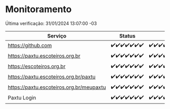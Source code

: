 # Monitoramento

Última verificação: 31/01/2024 13:07:00 -03

|Serviço|Status|Últimas 24h|
|---|---|---|
|https://github.com|<span title="2024-01-24: OK=24">✔️</span><span title="2024-01-25: OK=24">✔️</span><span title="2024-01-26: OK=24">✔️</span><span title="2024-01-27: OK=24">✔️</span><span title="2024-01-28: OK=24">✔️</span><span title="2024-01-29: OK=24">✔️</span><span title="2024-01-30: OK=16">✔️</span>|<span title="30/01/2024 13:07:00 -03 : 200">✔️</span><span title="30/01/2024 14:04:00 -03 : 200">✔️</span><span title="30/01/2024 15:07:00 -03 : 200">✔️</span><span title="30/01/2024 16:04:00 -03 : 200">✔️</span><span title="30/01/2024 17:06:00 -03 : 200">✔️</span><span title="30/01/2024 18:06:00 -03 : 200">✔️</span><span title="30/01/2024 19:04:00 -03 : 200">✔️</span><span title="30/01/2024 20:04:00 -03 : 200">✔️</span><span title="30/01/2024 21:30:00 -03 : 200">✔️</span><span title="30/01/2024 22:39:00 -03 : 200">✔️</span><span title="30/01/2024 23:13:00 -03 : 200">✔️</span><span title="31/01/2024 00:06:00 -03 : 200">✔️</span><span title="31/01/2024 01:07:00 -03 : 200">✔️</span><span title="31/01/2024 02:05:00 -03 : 200">✔️</span><span title="31/01/2024 03:08:00 -03 : 200">✔️</span><span title="31/01/2024 04:06:00 -03 : 200">✔️</span><span title="31/01/2024 05:08:00 -03 : 200">✔️</span><span title="31/01/2024 06:06:00 -03 : 200">✔️</span><span title="31/01/2024 07:06:00 -03 : 200">✔️</span><span title="31/01/2024 08:03:00 -03 : 200">✔️</span><span title="31/01/2024 09:10:00 -03 : 200">✔️</span><span title="31/01/2024 10:04:00 -03 : 200">✔️</span><span title="31/01/2024 11:05:00 -03 : 200">✔️</span><span title="31/01/2024 12:05:00 -03 : 200">✔️</span><span title="31/01/2024 13:07:00 -03 : 200">✔️</span>|
|https://paxtu.escoteiros.org.br|<span title="2024-01-24: OK=24">✔️</span><span title="2024-01-25: OK=24">✔️</span><span title="2024-01-26: OK=24">✔️</span><span title="2024-01-27: OK=24">✔️</span><span title="2024-01-28: OK=24">✔️</span><span title="2024-01-29: OK=24">✔️</span><span title="2024-01-30: OK=16">✔️</span>|<span title="30/01/2024 13:07:00 -03 : 200">✔️</span><span title="30/01/2024 14:04:00 -03 : 200">✔️</span><span title="30/01/2024 15:07:00 -03 : 200">✔️</span><span title="30/01/2024 16:04:00 -03 : 200">✔️</span><span title="30/01/2024 17:06:00 -03 : 200">✔️</span><span title="30/01/2024 18:06:00 -03 : 200">✔️</span><span title="30/01/2024 19:04:00 -03 : 200">✔️</span><span title="30/01/2024 20:04:00 -03 : 200">✔️</span><span title="30/01/2024 21:30:00 -03 : 200">✔️</span><span title="30/01/2024 22:39:00 -03 : 200">✔️</span><span title="30/01/2024 23:13:00 -03 : 200">✔️</span><span title="31/01/2024 00:06:00 -03 : 200">✔️</span><span title="31/01/2024 01:07:00 -03 : 200">✔️</span><span title="31/01/2024 02:05:00 -03 : 200">✔️</span><span title="31/01/2024 03:08:00 -03 : 200">✔️</span><span title="31/01/2024 04:06:00 -03 : 200">✔️</span><span title="31/01/2024 05:08:00 -03 : 200">✔️</span><span title="31/01/2024 06:06:00 -03 : 200">✔️</span><span title="31/01/2024 07:06:00 -03 : 200">✔️</span><span title="31/01/2024 08:03:00 -03 : 200">✔️</span><span title="31/01/2024 09:10:00 -03 : 200">✔️</span><span title="31/01/2024 10:04:00 -03 : 200">✔️</span><span title="31/01/2024 11:05:00 -03 : 200">✔️</span><span title="31/01/2024 12:05:00 -03 : 200">✔️</span><span title="31/01/2024 13:07:00 -03 : 200">✔️</span>|
|https://escoteiros.org.br|<span title="2024-01-24: OK=24">✔️</span><span title="2024-01-25: OK=24">✔️</span><span title="2024-01-26: OK=24">✔️</span><span title="2024-01-27: OK=24">✔️</span><span title="2024-01-28: OK=24">✔️</span><span title="2024-01-29: OK=24">✔️</span><span title="2024-01-30: OK=16">✔️</span>|<span title="30/01/2024 13:07:00 -03 : 200">✔️</span><span title="30/01/2024 14:04:00 -03 : 200">✔️</span><span title="30/01/2024 15:07:00 -03 : 200">✔️</span><span title="30/01/2024 16:04:00 -03 : 200">✔️</span><span title="30/01/2024 17:06:00 -03 : 200">✔️</span><span title="30/01/2024 18:06:00 -03 : 200">✔️</span><span title="30/01/2024 19:04:00 -03 : 200">✔️</span><span title="30/01/2024 20:04:00 -03 : 200">✔️</span><span title="30/01/2024 21:30:00 -03 : 200">✔️</span><span title="30/01/2024 22:39:00 -03 : 200">✔️</span><span title="30/01/2024 23:13:00 -03 : 200">✔️</span><span title="31/01/2024 00:06:00 -03 : 200">✔️</span><span title="31/01/2024 01:07:00 -03 : 200">✔️</span><span title="31/01/2024 02:05:00 -03 : 200">✔️</span><span title="31/01/2024 03:08:00 -03 : 200">✔️</span><span title="31/01/2024 04:06:00 -03 : 200">✔️</span><span title="31/01/2024 05:08:00 -03 : 200">✔️</span><span title="31/01/2024 06:06:00 -03 : 200">✔️</span><span title="31/01/2024 07:06:00 -03 : 200">✔️</span><span title="31/01/2024 08:03:00 -03 : 200">✔️</span><span title="31/01/2024 09:10:00 -03 : 200">✔️</span><span title="31/01/2024 10:04:00 -03 : 200">✔️</span><span title="31/01/2024 11:05:00 -03 : 200">✔️</span><span title="31/01/2024 12:05:00 -03 : 200">✔️</span><span title="31/01/2024 13:07:00 -03 : 200">✔️</span>|
|https://paxtu.escoteiros.org.br/paxtu|<span title="2024-01-24: OK=24">✔️</span><span title="2024-01-25: OK=24">✔️</span><span title="2024-01-26: OK=24">✔️</span><span title="2024-01-27: OK=24">✔️</span><span title="2024-01-28: OK=24">✔️</span><span title="2024-01-29: OK=24">✔️</span><span title="2024-01-30: OK=16">✔️</span>|<span title="30/01/2024 13:07:00 -03 : 200">✔️</span><span title="30/01/2024 14:04:00 -03 : 200">✔️</span><span title="30/01/2024 15:07:00 -03 : 200">✔️</span><span title="30/01/2024 16:04:00 -03 : 200">✔️</span><span title="30/01/2024 17:06:00 -03 : 200">✔️</span><span title="30/01/2024 18:06:00 -03 : 200">✔️</span><span title="30/01/2024 19:04:00 -03 : 200">✔️</span><span title="30/01/2024 20:04:00 -03 : 200">✔️</span><span title="30/01/2024 21:30:00 -03 : 200">✔️</span><span title="30/01/2024 22:39:00 -03 : 200">✔️</span><span title="30/01/2024 23:13:00 -03 : 200">✔️</span><span title="31/01/2024 00:06:00 -03 : 200">✔️</span><span title="31/01/2024 01:07:00 -03 : 200">✔️</span><span title="31/01/2024 02:05:00 -03 : 200">✔️</span><span title="31/01/2024 03:08:00 -03 : 200">✔️</span><span title="31/01/2024 04:06:00 -03 : 200">✔️</span><span title="31/01/2024 05:08:00 -03 : 200">✔️</span><span title="31/01/2024 06:06:00 -03 : 200">✔️</span><span title="31/01/2024 07:06:00 -03 : 200">✔️</span><span title="31/01/2024 08:03:00 -03 : 200">✔️</span><span title="31/01/2024 09:10:00 -03 : 200">✔️</span><span title="31/01/2024 10:04:00 -03 : 200">✔️</span><span title="31/01/2024 11:05:00 -03 : 200">✔️</span><span title="31/01/2024 12:05:00 -03 : 200">✔️</span><span title="31/01/2024 13:07:00 -03 : 200">✔️</span>|
|https://paxtu.escoteiros.org.br/meupaxtu|<span title="2024-01-24: OK=24">✔️</span><span title="2024-01-25: OK=24">✔️</span><span title="2024-01-26: OK=24">✔️</span><span title="2024-01-27: OK=24">✔️</span><span title="2024-01-28: OK=24">✔️</span><span title="2024-01-29: OK=24">✔️</span><span title="2024-01-30: OK=16">✔️</span>|<span title="30/01/2024 13:07:00 -03 : 200">✔️</span><span title="30/01/2024 14:04:00 -03 : 200">✔️</span><span title="30/01/2024 15:07:00 -03 : 200">✔️</span><span title="30/01/2024 16:04:00 -03 : 200">✔️</span><span title="30/01/2024 17:06:00 -03 : 200">✔️</span><span title="30/01/2024 18:06:00 -03 : 200">✔️</span><span title="30/01/2024 19:04:00 -03 : 200">✔️</span><span title="30/01/2024 20:04:00 -03 : 200">✔️</span><span title="30/01/2024 21:30:00 -03 : 200">✔️</span><span title="30/01/2024 22:39:00 -03 : 200">✔️</span><span title="30/01/2024 23:13:00 -03 : 200">✔️</span><span title="31/01/2024 00:06:00 -03 : 200">✔️</span><span title="31/01/2024 01:07:00 -03 : 200">✔️</span><span title="31/01/2024 02:05:00 -03 : 200">✔️</span><span title="31/01/2024 03:08:00 -03 : 200">✔️</span><span title="31/01/2024 04:06:00 -03 : 200">✔️</span><span title="31/01/2024 05:08:00 -03 : 200">✔️</span><span title="31/01/2024 06:06:00 -03 : 200">✔️</span><span title="31/01/2024 07:06:00 -03 : 200">✔️</span><span title="31/01/2024 08:03:00 -03 : 200">✔️</span><span title="31/01/2024 09:10:00 -03 : 200">✔️</span><span title="31/01/2024 10:05:00 -03 : 200">✔️</span><span title="31/01/2024 11:05:00 -03 : 200">✔️</span><span title="31/01/2024 12:05:00 -03 : 200">✔️</span><span title="31/01/2024 13:07:00 -03 : 200">✔️</span>|
|Paxtu Login|<span title="2024-01-24: OK=24">✔️</span><span title="2024-01-25: OK=24">✔️</span><span title="2024-01-26: OK=24">✔️</span><span title="2024-01-27: OK=24">✔️</span><span title="2024-01-28: OK=24">✔️</span><span title="2024-01-29: OK=24">✔️</span><span title="2024-01-30: OK=16">✔️</span>|<span title="30/01/2024 13:07:00 -03 : 200">✔️</span><span title="30/01/2024 14:04:00 -03 : 200">✔️</span><span title="30/01/2024 15:07:00 -03 : 200">✔️</span><span title="30/01/2024 16:04:00 -03 : 200">✔️</span><span title="30/01/2024 17:06:00 -03 : 200">✔️</span><span title="30/01/2024 18:06:00 -03 : 200">✔️</span><span title="30/01/2024 19:04:00 -03 : 200">✔️</span><span title="30/01/2024 20:04:00 -03 : 200">✔️</span><span title="30/01/2024 21:30:00 -03 : 200">✔️</span><span title="30/01/2024 22:39:00 -03 : 200">✔️</span><span title="30/01/2024 23:13:00 -03 : 200">✔️</span><span title="31/01/2024 00:06:00 -03 : 200">✔️</span><span title="31/01/2024 01:07:00 -03 : 200">✔️</span><span title="31/01/2024 02:05:00 -03 : 200">✔️</span><span title="31/01/2024 03:08:00 -03 : 200">✔️</span><span title="31/01/2024 04:06:00 -03 : 200">✔️</span><span title="31/01/2024 05:08:00 -03 : 200">✔️</span><span title="31/01/2024 06:06:00 -03 : 200">✔️</span><span title="31/01/2024 07:06:00 -03 : 200">✔️</span><span title="31/01/2024 08:03:00 -03 : 200">✔️</span><span title="31/01/2024 09:10:00 -03 : 200">✔️</span><span title="31/01/2024 10:05:00 -03 : 200">✔️</span><span title="31/01/2024 11:05:00 -03 : 200">✔️</span><span title="31/01/2024 12:05:00 -03 : 200">✔️</span><span title="31/01/2024 13:07:00 -03 : 200">✔️</span>|
